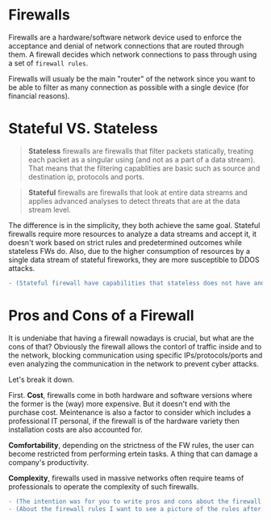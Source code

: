 # Firewalls

Firewalls are a hardware/software network device used to enforce the acceptance and denial of network connections that are routed through them. A firewall decides which network connections to pass through using a set of `firewall rules`.

Firewalls will usualy be the main "router" of the network since you want to be able to filter as many connection as possible with a single device (for financial reasons).

# Stateful VS. Stateless

> **Stateless** firewalls are firewalls that filter packets statically, treating each packet as a singular using (and not as a part of a data stream). That means that the filtering capablities are basic such as source and destination ip, protocols and ports. 

> **Stateful** firewalls are firewalls that look at entire data streams and applies advanced analyses to detect threats that are at the data stream level.

The difference is in the simplicity, they both achieve the same goal. Stateful firewalls require more resources to analyze a data streams and accept it, it doesn't work based on strict rules and predetermined outcomes while stateless FWs do. Also, due to the higher consumption of resources by a single data stream of stateful fireworks, they are more susceptible to DDOS attacks.

```diff
- (Stateful firewall have capabilities that stateless does not have and you have to make the rules more loose if you have a stateless firewall can you explain why?)
```

# Pros and Cons of a Firewall

It is undeniabe that having a firewall nowadays is crucial, but what are the cons of that? Obviously the firewall allows the contorl of traffic inside and to the network, blocking communication using specific IPs/protocols/ports and even analyzing the communication in the network to prevent cyber attacks.

Let's break it down.

First. **Cost**, firewalls come in both hardware and software versions where the former is the (way) more expensive. But it doesn't end with the purchase cost. Meintenance is also a factor to consider which includes a professional IT personal, if the firewall is of the hardware variety then installation costs are also accounted for.

**Comfortability**, depending on the strictness of the FW rules, the user can become restricted from performing ertein tasks. A thing that can damage a company's productivity.

**Complexity**, firewalls used in massive networks often require teams of professionals to operate the complexity of such firewalls.

```diff
- (The intention was for you to write pros and cons about the firewall types)
- (About the firewall rules I want to see a picture of the rules after the changes, and I can tell you from what I have read that there are more changes need to be made)
```
